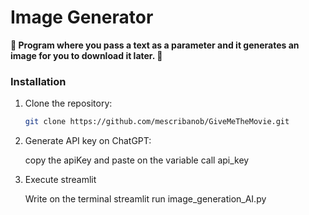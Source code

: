 <a name="top"></a>
# Image Generator

**🤖 Program where you pass a text as a parameter and it generates an image for you to download it later. 🤖**


<a name="installation"></a>
### Installation

1. Clone the repository:

   ```bash
   git clone https://github.com/mescribanob/GiveMeTheMovie.git

2. Generate API key on ChatGPT:

   copy the apiKey and paste on the variable call api_key

3. Execute streamlit
   
   Write on the terminal streamlit run image_generation_AI.py
